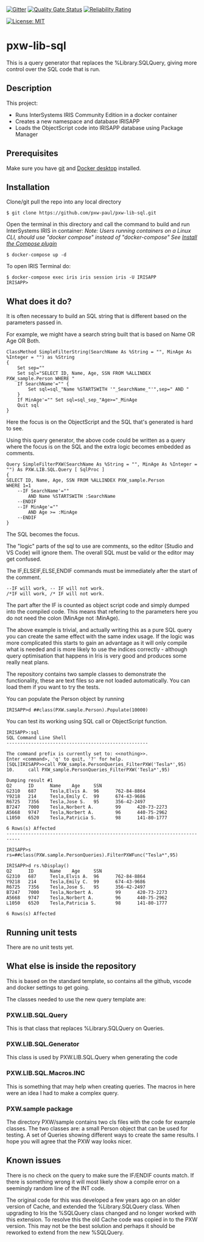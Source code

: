  [![Gitter](https://img.shields.io/badge/Available%20on-Intersystems%20Open%20Exchange-00b2a9.svg)](https://openexchange.intersystems.com/package/intersystems-iris-dev-template)
 [![Quality Gate Status](https://community.objectscriptquality.com/api/project_badges/measure?project=intersystems_iris_community%2Fintersystems-iris-dev-template&metric=alert_status)](https://community.objectscriptquality.com/dashboard?id=intersystems_iris_community%2Fintersystems-iris-dev-template)
 [![Reliability Rating](https://community.objectscriptquality.com/api/project_badges/measure?project=intersystems_iris_community%2Fintersystems-iris-dev-template&metric=reliability_rating)](https://community.objectscriptquality.com/dashboard?id=intersystems_iris_community%2Fintersystems-iris-dev-template)

[![License: MIT](https://img.shields.io/badge/License-MIT-blue.svg?style=flat&logo=AdGuard)](LICENSE)
# pxw-lib-sql
This is a query generator that replaces the %Library.SQLQuery, giving more control over the SQL code that is run.

## Description
This project:
* Runs InterSystems IRIS Community Edition in a docker container
* Creates a new namespace and database IRISAPP
* Loads the ObjectScript code into IRISAPP database using Package Manager

## Prerequisites
Make sure you have [git](https://git-scm.com/book/en/v2/Getting-Started-Installing-Git) and [Docker desktop](https://www.docker.com/products/docker-desktop) installed.

## Installation

Clone/git pull the repo into any local directory

```
$ git clone https://github.com/pxw-paul/pxw-lib-sql.git
```

Open the terminal in this directory and call the command to build and run InterSystems IRIS in container:
*Note: Users running containers on a Linux CLI, should use "docker compose" instead of "docker-compose"*
*See [Install the Compose plugin](https://docs.docker.com/compose/install/linux/)*



```
$ docker-compose up -d
```

To open IRIS Terminal do:

```
$ docker-compose exec iris iris session iris -U IRISAPP
IRISAPP>
```

## What does it do?
It is often necessary to build an SQL string that is different based on the parameters passed in. 

For example, we might have a search string built that is based on Name OR Age OR Both.

```
ClassMethod SimpleFilterString(SearchName As %String = "", MinAge As %Integer = "") as %String
{
    Set sep=""
    Set sql="SELECT ID, Name, Age, SSN FROM %ALLINDEX PXW_sample.Person WHERE "
    If SearchName'="" {
        Set sql=sql_"Name %STARTSWITH '"_SearchName_"'",sep=" AND "
    }
    If MinAge'="" Set sql=sql_sep_"Age>="_MinAge
    Quit sql
}
```
Here the focus is on the ObjectScript and the SQL that's generated is hard to see.

Using this query generator, the above code could be written as a query where the focus is on the SQL and the extra logic becomes embedded as comments.
```
Query SimpleFilterPXW(SearchName As %String = "", MinAge As %Integer = "") As PXW.LIB.SQL.Query [ SqlProc ]
{
SELECT ID, Name, Age, SSN FROM %ALLINDEX PXW_sample.Person 
WHERE 1=1
    --IF SearchName'=""
        AND Name %STARTSWITH :SearchName
    --ENDIF
    --IF MinAge'="" 
        AND Age >= :MinAge
    --ENDIF
}
```
The SQL becomes the focus. 

The "logic" parts of the sql to use are comments, so the editor (Studio and VS Code) will ignore them. The overall SQL must be valid or the editor may get confused. 

The IF,ELSEIF,ELSE,ENDIF commands must be immediately after the start of the comment.
```
--IF will work, -- IF will not work.
/*IF will work, /* IF will not work.
```

The part after the IF is counted as object script code and simply dumped into the compiled code. This means that refering to the parameters here you do not need the colon (MinAge not :MinAge).

The above example is trivial, and actually writing this as a pure SQL query you can create the same effect with the same index usage. If the logic was more complicated this starts to gain an advantage as it will only compile what is needed and is more likely to use the indices correctly - although query optimisation that happens in Iris is very good and produces some really neat plans.

The repository contains two sample classes to demonstrate the functionality, these are text files so are not loaded automatically. You can load them if you want to try the tests.

You can populate the Person object by running
```
IRISAPP>d ##class(PXW.sample.Person).Populate(10000)
```
You can test its working using SQL call or ObjectScript function.
```
IRISAPP>:sql
SQL Command Line Shell
----------------------------------------------------

The command prefix is currently set to: <<nothing>>.
Enter <command>, 'q' to quit, '?' for help.
[SQL]IRISAPP>>call PXW_sample.PersonQueries_FilterPXW('Tesla*',95)
10.     call PXW_sample.PersonQueries_FilterPXW('Tesla*',95)

Dumping result #1
Q2      ID      Name    Age     SSN
G2310   687     Tesla,Elvis A.  96      762-84-8864
Y9218   214     Tesla,Emily C.  99      674-43-9686
R6725   7356    Tesla,Jose S.   95      356-42-2497
B7247   7000    Tesla,Norbert A.        99      420-73-2273
A5668   9747    Tesla,Norbert A.        96      440-75-2962
L1050   6520    Tesla,Patricia S.       98      141-80-1777

6 Rows(s) Affected
---------------------------------------------------------------------------
```
```
IRISAPP>s rs=##class(PXW.sample.PersonQueries).FilterPXWFunc("Tesla*",95)

IRISAPP>d rs.%Display()
Q2      ID      Name    Age     SSN
G2310   687     Tesla,Elvis A.  96      762-84-8864
Y9218   214     Tesla,Emily C.  99      674-43-9686
R6725   7356    Tesla,Jose S.   95      356-42-2497
B7247   7000    Tesla,Norbert A.        99      420-73-2273
A5668   9747    Tesla,Norbert A.        96      440-75-2962
L1050   6520    Tesla,Patricia S.       98      141-80-1777

6 Rows(s) Affected
```

## Running unit tests

There are no unit tests yet.


## What else is inside the repository

This is based on the standard template, so contains all the github, vscode and docker settings to get going.

The classes needed to use the new query template are:
### PXW.LIB.SQL.Query
This is that class that replaces %Library.SQLQuery on Queries.

### PXW.LIB.SQL.Generator
This class is used by PXW.LIB.SQL.Query when generating the code

### PXW.LIB.SQL.Macros.INC
This is something that may help when creating queries. The macros in here were an idea I had to make a complex query.

### PXW.sample package
The directory PXW/sample contains two cls files with the code for example classes. 
The two classes are: a small Person object that can be used for testing. A set of Queries showing different ways to create the same results. I hope you will agree that the PXW way looks nicer.

## Known issues
There is no check on the query to make sure the IF/ENDIF counts match. If there is something wrong it will most likely show a compile error on a seemingly random line of the INT code.

The original code for this was developed a few years ago on an older version of Cache, and extended the %Library.SQLQuery class. When upgrading to Iris the %SQLQuery class changed and no longer worked with this extension. To resolve this the old Cache code was copied in to the PXW version. This may not be the best solution and perhaps it should be reworked to extend from the new %SQLQuery.

